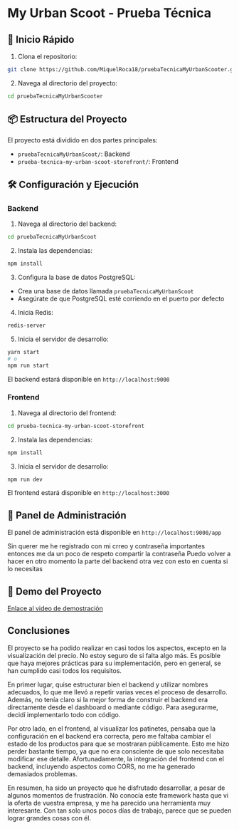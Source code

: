 # My Urban Scoot - Prueba Técnica

## 🚀 Inicio Rápido

1. Clona el repositorio:
```bash
git clone https://github.com/MiquelRoca18/pruebaTecnicaMyUrbanScooter.git
```

2. Navega al directorio del proyecto:
```bash
cd pruebaTecnicaMyUrbanScooter
```

## 📦 Estructura del Proyecto

El proyecto está dividido en dos partes principales:

- `pruebaTecnicaMyUrbanScoot/`: Backend 
- `prueba-tecnica-my-urban-scoot-storefront/`: Frontend 

## 🛠️ Configuración y Ejecución

### Backend

1. Navega al directorio del backend:
```bash
cd pruebaTecnicaMyUrbanScoot
```

2. Instala las dependencias:
```bash
npm install
```

3. Configura la base de datos PostgreSQL:
- Crea una base de datos llamada `pruebaTecnicaMyUrbanScoot`
- Asegúrate de que PostgreSQL esté corriendo en el puerto por defecto

4. Inicia Redis:
```bash
redis-server
```

5. Inicia el servidor de desarrollo:
```bash
yarn start
# o
npm run start
```

El backend estará disponible en `http://localhost:9000`

### Frontend 

1. Navega al directorio del frontend:
```bash
cd prueba-tecnica-my-urban-scoot-storefront
```

2. Instala las dependencias:
```bash
npm install
```

3. Inicia el servidor de desarrollo:
```bash
npm run dev
```

El frontend estará disponible en `http://localhost:3000`

## 👤 Panel de Administración

El panel de administración está disponible en `http://localhost:9000/app`

Sin querer me he registrado con mi crreo y contraseña importantes entonces me da un poco de respeto compartir la contraseña
Puedo volver a hacer en otro momento la parte del backend otra vez con esto en cuenta si lo necesitas

## 🎥 Demo del Proyecto

[Enlace al video de demostración](https://drive.google.com/file/d/146XuLsocIRDHQrIt8L3gOFWyQaK-cMBx/view)

## Conclusiones
El proyecto se ha podido realizar en casi todos los aspectos, excepto en la visualización del precio. No estoy seguro de si falta algo más. Es posible que haya mejores prácticas para su implementación, pero en general, se han cumplido casi todos los requisitos.

En primer lugar, quise estructurar bien el backend y utilizar nombres adecuados, lo que me llevó a repetir varias veces el proceso de desarrollo. Además, no tenía claro si la mejor forma de construir el backend era directamente desde el dashboard o mediante código. Para asegurarme, decidí implementarlo todo con código.

Por otro lado, en el frontend, al visualizar los patinetes, pensaba que la configuración en el backend era correcta, pero me faltaba cambiar el estado de los productos para que se mostraran públicamente. Esto me hizo perder bastante tiempo, ya que no era consciente de que solo necesitaba modificar ese detalle. Afortunadamente, la integración del frontend con el backend, incluyendo aspectos como CORS, no me ha generado demasiados problemas.

En resumen, ha sido un proyecto que he disfrutado desarrollar, a pesar de algunos momentos de frustración. No conocía este framework hasta que vi la oferta de vuestra empresa, y me ha parecido una herramienta muy interesante. Con tan solo unos pocos días de trabajo, parece que se pueden lograr grandes cosas con él.

